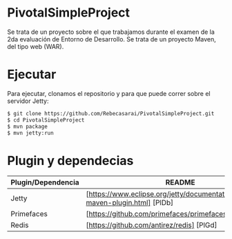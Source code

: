 # PivotalSimpleProject

Se trata de un proyecto sobre el que trabajamos durante el examen de la 2da evaluación de Entorno de Desarrollo.
Se trata de un proyecto Maven, del tipo web (WAR).

# Ejecutar
Para ejecutar, clonamos el repositorio y para que puede correr sobre el servidor Jetty:

```sh
$ git clone https://github.com/Rebecasarai/PivotalSimpleProject.git
$ cd PivotalSimpleProject
$ mvn package
$ mvn jetty:run
```

# Plugin y dependecias

| Plugin/Dependencia | README |
| ------ | ------ |
| Jetty | [https://www.eclipse.org/jetty/documentation/9.4.x/jetty-maven-plugin.html] [PlDb] |
| Primefaces | [https://github.com/primefaces/primefaces] [PlGh] |
| Redis | [https://github.com/antirez/redis] [PlGd] |

